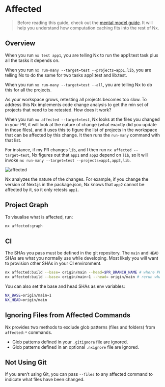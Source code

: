 # Affected

> Before reading this guide, check out the [mental model guide](/using-nx/mental-model). It will help you understand how computation caching fits into the rest of Nx.

## Overview

When you run `nx test app1`, you are telling Nx to run the app1:test task plus all the tasks it depends on.

When you run `nx run-many --target=test --projects=app1,lib`, you are telling Nx to do the same for two tasks app1:test
and lib:test.

When you run `nx run-many --target=test --all`, you are telling Nx to do this for all the projects.

As your workspace grows, retesting all projects becomes too slow. To address this Nx implements code change analysis to
get the min set of projects that need to be retested. How does it work?

When you run `nx affected --target=test`, Nx looks at the files you changed in your PR, it will look at the nature of
change (what exactly did you update in those files), and it uses this to figure the list of projects in the workspace
that can be affected by this change. It then runs the `run-many` command with that list.

For instance, if my PR changes `lib`, and I then run `nx affected --target=test`, Nx figures out that `app1` and `app2`
depend on `lib`, so it will invoke `nx run-many --target=test --projects=app1,app2,lib`.

![affected](/shared/mental-model/affected.png)

Nx analyzes the nature of the changes. For example, if you change the version of Next.js in the package.json, Nx knows
that `app2` cannot be affected by it, so it only retests `app1`.

## Project Graph

To visualise what is affected, run:

```bash
nx affected:graph
```

## CI

The SHAs you pass must be defined in the git repository. The `main` and `HEAD` SHAs are what you normally use while developing. Most likely you will want to provision other SHAs in your CI environment.

```bash
nx affected:build --base= origin/main --head=$PR_BRANCH_NAME # where PR_BRANCH_NAME is defined by your CI system
nx affected:build --base= origin/main~1 --head= origin/main # rerun what is affected by the last commit in main
```

You can also set the base and head SHAs as env variables:

```bash
NX_BASE=origin/main~1
NX_HEAD=origin/main
```

## Ignoring Files from Affected Commands

Nx provides two methods to exclude glob patterns (files and folders) from `affected:*` commands.

- Glob patterns defined in your `.gitignore` file are ignored.
- Glob patterns defined in an optional `.nxignore` file are ignored.

## Not Using Git

If you aren't using Git, you can pass `--files` to any affected command to indicate what files have been changed.
